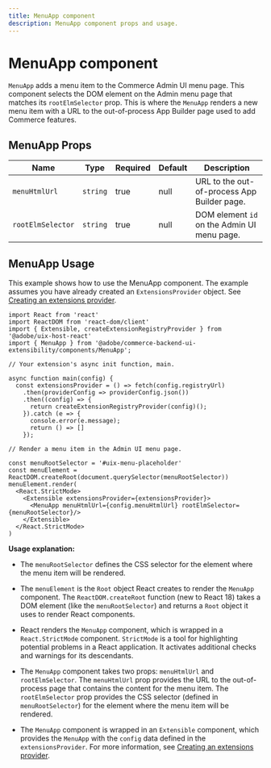 ```yaml
---
title: MenuApp component
description: MenuApp component props and usage.
---
```


# MenuApp component

`MenuApp` adds a menu item to the Commerce Admin UI menu page. This component selects the DOM element on the Admin menu page that matches its `rootElmSelector` prop. This is where the `MenuApp` renders a new menu item with a URL to the out-of-process App Builder page used to add Commerce features.

## MenuApp Props

| Name              | Type     | Required | Default | Description                                 |
| ----------------- | -------- | -------- | ------- | ------------------------------------------- |
| `menuHtmlUrl`     | `string` | true     | null    | URL to the out-of-process App Builder page. |
| `rootElmSelector` | `string` | true     | null    | DOM element `id` on the Admin UI menu page. |

## MenuApp Usage

This example shows how to use the MenuApp component. The example assumes you have already created an `ExtensionsProvider` object. See [Creating an extensions provider](../extensions-provider.md).

```tsx
import React from 'react'
import ReactDOM from 'react-dom/client'
import { Extensible, createExtensionRegistryProvider } from '@adobe/uix-host-react'
import { MenuApp } from '@adobe/commerce-backend-ui-extensibility/components/MenuApp';

// Your extension's async init function, main.

async function main(config) {
  const extensionsProvider = () => fetch(config.registryUrl)
    .then(providerConfig => providerConfig.json())
    .then((config) => {
      return createExtensionRegistryProvider(config)();
    }).catch (e => {
      console.error(e.message);
      return () => []
    });

// Render a menu item in the Admin UI menu page.

const menuRootSelector = '#uix-menu-placeholder'
const menuElement = ReactDOM.createRoot(document.querySelector(menuRootSelector))
menuElement.render(
  <React.StrictMode>
    <Extensible extensionsProvider={extensionsProvider}>
      <MenuApp menuHtmlUrl={config.menuHtmlUrl} rootElmSelector={menuRootSelector}/>
    </Extensible>
  </React.StrictMode>
)
```

**Usage explanation:**

- The `menuRootSelector` defines the CSS selector for the element where the menu item will be rendered.
  
- The `menuElement` is the `Root` object React creates to render the `MenuApp` component. The `ReactDOM.createRoot` function (new to React 18) takes a DOM element (like the `menuRootSelector`) and returns a `Root` object it uses to render React components.
  
-  React renders the `MenuApp` component, which is wrapped in a `React.StrictMode` component. `StrictMode` is a tool for highlighting potential problems in a React application. It activates additional checks and warnings for its descendants.
  
- The `MenuApp` component takes two props: `menuHtmlUrl` and `rootElmSelector`. The `menuHtmlUrl` prop provides the URL to the out-of-process page that contains the content for the menu item. The `rootElmSelector` prop provides the CSS selector (defined in `menuRootSelector`) for the element where the menu item will be rendered.
  
- The `MenuApp` component is wrapped in an `Extensible` component, which provides the `MenuApp` with the `config` data defined in the `extensionsProvider`. For more information, see [Creating an extensions provider](../extensions-provider.md).
